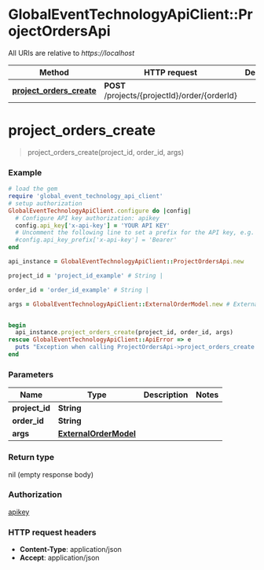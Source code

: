 # GlobalEventTechnologyApiClient::ProjectOrdersApi

All URIs are relative to *https://localhost*

Method | HTTP request | Description
------------- | ------------- | -------------
[**project_orders_create**](ProjectOrdersApi.md#project_orders_create) | **POST** /projects/{projectId}/order/{orderId} | 


# **project_orders_create**
> project_orders_create(project_id, order_id, args)



### Example
```ruby
# load the gem
require 'global_event_technology_api_client'
# setup authorization
GlobalEventTechnologyApiClient.configure do |config|
  # Configure API key authorization: apikey
  config.api_key['x-api-key'] = 'YOUR API KEY'
  # Uncomment the following line to set a prefix for the API key, e.g. 'Bearer' (defaults to nil)
  #config.api_key_prefix['x-api-key'] = 'Bearer'
end

api_instance = GlobalEventTechnologyApiClient::ProjectOrdersApi.new

project_id = 'project_id_example' # String | 

order_id = 'order_id_example' # String | 

args = GlobalEventTechnologyApiClient::ExternalOrderModel.new # ExternalOrderModel | 


begin
  api_instance.project_orders_create(project_id, order_id, args)
rescue GlobalEventTechnologyApiClient::ApiError => e
  puts "Exception when calling ProjectOrdersApi->project_orders_create: #{e}"
end
```

### Parameters

Name | Type | Description  | Notes
------------- | ------------- | ------------- | -------------
 **project_id** | **String**|  | 
 **order_id** | **String**|  | 
 **args** | [**ExternalOrderModel**](ExternalOrderModel.md)|  | 

### Return type

nil (empty response body)

### Authorization

[apikey](../README.md#apikey)

### HTTP request headers

 - **Content-Type**: application/json
 - **Accept**: application/json



